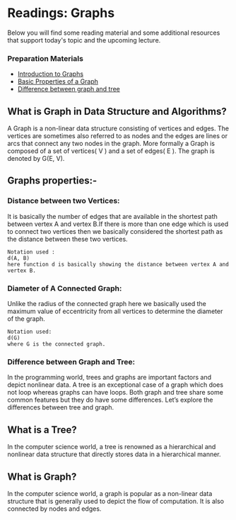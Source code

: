 
# Readings: Graphs

Below you will find some reading material and some additional resources that support today's topic and the upcoming lecture.

### [](https://github.com/batoolalali/Reading-401/tree/main/Class%2030#preparation-materials)Preparation Materials


-   [Introduction to Graphs](https://www.geeksforgeeks.org/graph-types-and-applications/)
-   [Basic Properties of a Graph](https://www.geeksforgeeks.org/basic-properties-of-a-graph/)
-   [Difference between graph and tree](https://www.geeksforgeeks.org/difference-between-graph-and-tree/)


## What is Graph in Data Structure and Algorithms?

  
A Graph is a non-linear data structure consisting of vertices and edges. The vertices are sometimes also referred to as nodes and the edges are lines or arcs that connect any two nodes in the graph. More formally a Graph is composed of a set of vertices( V ) and a set of edges( E ). The graph is denoted by G(E, V).


## Graphs properties:-

### **Distance between two Vertices:**

It is basically the number of edges that are available in the shortest path between vertex A and vertex B.If there is more than one edge which is used to connect two vertices then we basically considered the shortest path as the distance between these two vertices.
```
Notation used :
d(A, B)
here function d is basically showing the distance between vertex A and vertex B.
```

### Diameter of A Connected Graph:

Unlike the radius of the connected graph here we basically used the maximum value of eccentricity from all vertices to determine the diameter of the graph.

```
Notation used:
d(G)
where G is the connected graph.
```
### Difference between Graph and Tree:
In the programming world, trees and graphs are important factors and depict nonlinear data. A tree is an exceptional case of a graph which does not loop whereas graphs can have loops. Both graph and tree share some common features but they do have some differences. Let’s explore the differences between tree and graph.

## What is a Tree?

In the computer science world, a tree is renowned as a hierarchical and nonlinear data structure that directly stores data in a hierarchical manner.

## What is Graph?

In the computer science world, a graph is popular as a non-linear data structure that is generally used to depict the flow of computation. It is also connected by nodes and edges.
